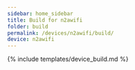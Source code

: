 ```yaml
---
sidebar: home_sidebar
title: Build for n2awifi
folder: build
permalink: /devices/n2awifi/build/
device: n2awifi
---
```

{% include templates/device_build.md %}

